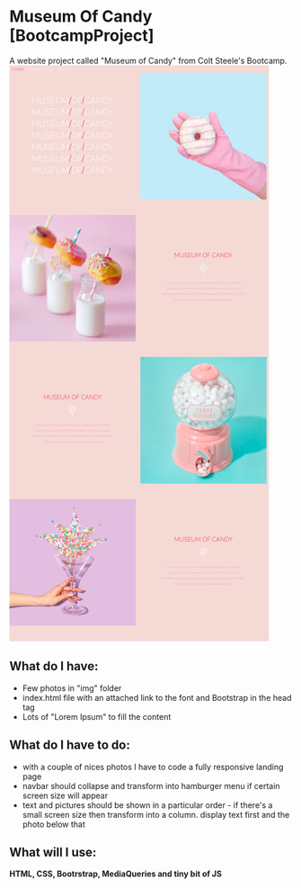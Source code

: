 # Museum Of Candy [BootcampProject]

 A website project called "Museum of Candy" from Colt Steele's Bootcamp. 
![Design preview for the Museum of Candy from Colt Steele's Bootcamp](Screenshot.png)

## What do I have:
* Few photos in "img" folder
* index.html file with an attached link to the font and Bootstrap in the head tag
* Lots of "Lorem Ipsum" to fill the content

## What do I have to do:
* with a couple of nices photos I have to code a fully responsive landing page
* navbar should collapse and transform into hamburger menu if certain screen size will appear
* text and pictures should be shown in a particular order - if there's a small screen size then transform into a column. display text first and the photo below that


## What will I use:
**HTML, CSS, Bootrstrap, MediaQueries and tiny bit of JS**